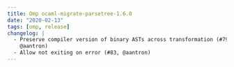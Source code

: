 ```yaml
---
title: Omp ocaml-migrate-parsetree-1.6.0
date: "2020-02-13"
tags: [omp, release]
changelog: |
  - Preserve compiler version of binary ASTs across transformation (#79,
    @aantron)
  - Allow not exiting on error (#83, @aantron)
---
```


